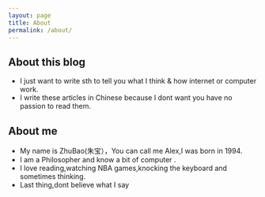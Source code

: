 ```yaml
---
layout: page
title: About
permalink: /about/
---
```

                                               
## About this blog                        
  - I just want to write sth to tell you what I think & how internet or computer work.
  - I write these articles in Chinese because I dont want you have no passion to read them.
## About me
  - My name is ZhuBao(朱宝），You can call me Alex,I was born in 1994.
  - I am a Philosopher and know a bit of computer .
  - I love reading,watching NBA games,knocking the keyboard and sometimes thinking.                                               
  - Last thing,dont believe what I say 




